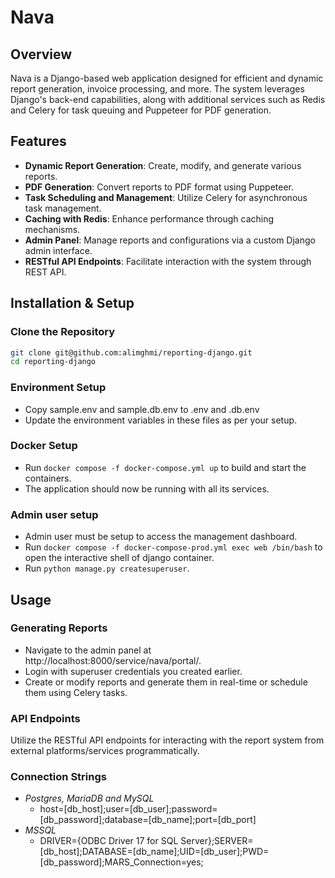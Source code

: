 # Nava

## Overview

Nava is a Django-based web application designed for efficient and dynamic report generation, invoice processing, and more. The system leverages Django's back-end capabilities, along with additional services such as Redis and Celery for task queuing and Puppeteer for PDF generation.

## Features

- **Dynamic Report Generation**: Create, modify, and generate various reports.
- **PDF Generation**: Convert reports to PDF format using Puppeteer.
- **Task Scheduling and Management**: Utilize Celery for asynchronous task management.
- **Caching with Redis**: Enhance performance through caching mechanisms.
- **Admin Panel**: Manage reports and configurations via a custom Django admin interface.
- **RESTful API Endpoints**: Facilitate interaction with the system through REST API.


## Installation & Setup
### Clone the Repository
   ```bash
   git clone git@github.com:alimghmi/reporting-django.git
   cd reporting-django
   ```
### Environment Setup
   - Copy sample.env and sample.db.env to .env and .db.env
   - Update the environment variables in these files as per your setup.
### Docker Setup
   - Run `docker compose -f docker-compose.yml up` to build and start the containers.
   - The application should now be running with all its services.
### Admin user setup
   - Admin user must be setup to access the management dashboard.
   - Run `docker compose -f docker-compose-prod.yml exec web /bin/bash` to open the interactive shell of django container.
   - Run `python manage.py createsuperuser`.
  

## Usage

### Generating Reports
- Navigate to the admin panel at http://localhost:8000/service/nava/portal/.
- Login with superuser credentials you created earlier.
- Create or modify reports and generate them in real-time or schedule them using Celery tasks.

### API Endpoints
Utilize the RESTful API endpoints for interacting with the report system from external platforms/services programmatically.

### Connection Strings
- *Postgres, MariaDB and MySQL* 
   - host=[db_host];user=[db_user];password=[db_password];database=[db_name];port=[db_port]
- *MSSQL*
   - DRIVER={ODBC Driver 17 for SQL Server};SERVER=[db_host];DATABASE=[db_name];UID=[db_user];PWD=[db_password];MARS_Connection=yes;